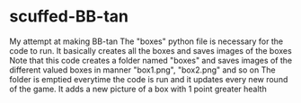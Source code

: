 # scuffed-BB-tan
My attempt at making BB-tan
The "boxes" python file is necessary for the code to run. It basically creates all the boxes and saves images of the boxes
Note that this code creates a folder named "boxes" and saves images of the different valued boxes in manner "box1.png", "box2.png" and so on
The folder is emptied everytime the code is run and it updates every new round of the game. It adds a new picture of a box with 1 point greater health
